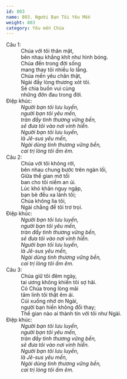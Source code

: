 ```yaml
---
id: 803
name: 803. Người Bạn Tôi Yêu Mến
weight: 803
category: Yêu mến Chúa
---
```

<dl><dt>Câu 1:</dt><dd data-verse="1">Chúa với tôi thân mật, <br/>bên nhau khắng khít như hình bóng. <br/>Chúa đến trong đời sống <br/>mang thay tôi nhiều lo lắng. <br/>Chúa mến yêu chân thật, <br/>Ngài đầy lòng thương xót tôi. <br/>Sẻ chia buồn vui cùng <br/>những đớn đau trong đời. </dd><dt>Điệp khúc:</dt><dd data-chorus="1"><em>Người bạn tôi lưu luyến, <br/>người bạn tôi yêu mến, <br/>tràn đầy tình thương vững bền, <br/>sẽ đưa tôi vào nơi vinh hiển. <br/>Người bạn tôi lưu luyến, <br/>là Jê-sus yêu mến, <br/>Ngài dùng tình thương vững bền, <br/>cai trị lòng tôi ấm êm. </em></dd><dt>Câu 2:</dt><dd data-verse="2">Chúa với tôi không rời, <br/>bên nhau chung bước trên ngàn lối, <br/>Giữa thế gian mờ tối <br/>ban cho tôi niềm an ủi. <br/>Lúc khó khăn nguy ngập, <br/>bạn bè đều xa lánh tôi; <br/>Chúa không lìa tôi, <br/>Ngài chẳng để tôi trơ trọi. </dd><dt>Điệp khúc:</dt><dd data-chorus="1"><em>Người bạn tôi lưu luyến, <br/>người bạn tôi yêu mến, <br/>tràn đầy tình thương vững bền, <br/>sẽ đưa tôi vào nơi vinh hiển. <br/>Người bạn tôi lưu luyến, <br/>là Jê-sus yêu mến, <br/>Ngài dùng tình thương vững bền, <br/>cai trị lòng tôi ấm êm. </em></dd><dt>Câu 3:</dt><dd data-verse="3">Chúa giữ tôi đêm ngày, <br/>tai ương không khiến tôi sợ hãi. <br/>Có Chúa trong lòng mãi <br/>tâm linh tôi thật êm ái. <br/>Cúi xuống nhớ ơn Ngài, <br/>người bạn hiền không đổi thay; <br/>Thế gian nào ai thành tín với tôi như Ngài. </dd><dt>Điệp khúc:</dt><dd data-chorus="1"><em>Người bạn tôi lưu luyến, <br/>người bạn tôi yêu mến, <br/>tràn đầy tình thương vững bền, <br/>sẽ đưa tôi vào nơi vinh hiển. <br/>Người bạn tôi lưu luyến, <br/>là Jê-sus yêu mến, <br/>Ngài dùng tình thương vững bền, <br/>cai trị lòng tôi ấm êm. </em></dd></dl>
